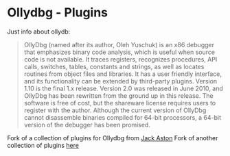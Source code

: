# Ollydbg - Plugins
Just info about ollydb:
<blockquote cite="https://en.wikipedia.org/wiki/OllyDbg">
OllyDbg (named after its author, Oleh Yuschuk) is an x86 debugger that emphasizes binary code analysis, which is useful when source code is not available. It traces registers, recognizes procedures, API calls, switches, tables, constants and strings, as well as locates routines from object files and libraries. It has a user friendly interface, and its functionality can be extended by third-party plugins. Version 1.10 is the final 1.x release. Version 2.0 was released in June 2010, and OllyDbg has been rewritten from the ground up in this release. The software is free of cost, but the shareware license requires users to register with the author. Although the current version of OllyDbg cannot disassemble binaries compiled for 64-bit processors, a 64-bit version of the debugger has been promised.
</blockquote>

Fork of a collection of plugins for Ollydbg from <a href="https://github.com/JackAston">Jack Aston</a>
Fork of another collection of plugins <a href="https://github.com/ItsaPerryBob/OllyDbg2plugins">here</a>
